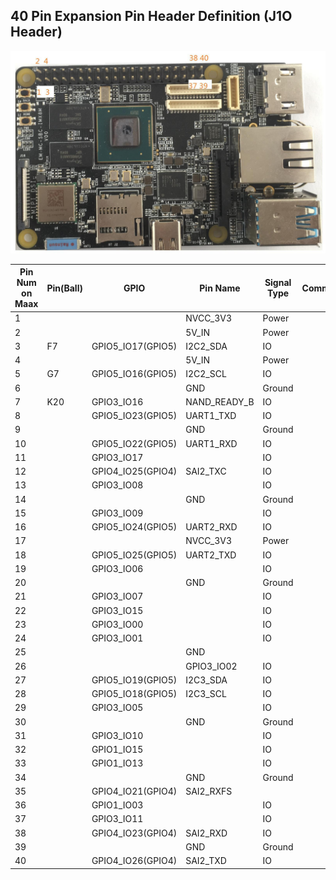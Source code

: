 ## 40 Pin Expansion Pin Header Definition (J1O Header)

![40Pin Pin Header Pin1 Position](pics/maxboardpinout_DVkjJFglZm.jpg)


| Pin Num on Maax | Pin(Ball)  | GPIO | Pin Name | Signal Type | Comment |
| ------------- | ------------- | ------------- | ------------- | ------------- | ------------- |
| 1 | |  |NVCC_3V3 | Power  |  |
| 2 | |  |5V_IN | Power  |  | 
| 3 | F7| GPIO5_IO17(GPIO5) |I2C2_SDA | IO |  |
| 4 | |  |5V_IN | Power |  |
| 5 | G7| GPIO5_IO16(GPIO5) |I2C2_SCL | IO |  |
| 6 | |  |GND | Ground |  |
| 7 | K20 | GPIO3_IO16 | NAND_READY_B | IO |  |
| 8 | | GPIO5_IO23(GPIO5) |UART1_TXD | IO |  |
| 9 | |  |GND | Ground |  |
| 10 | | GPIO5_IO22(GPIO5) |UART1_RXD  | IO |  |
| 11 | | GPIO3_IO17 |   | IO |  |
| 12 | | GPIO4_IO25(GPIO4) |SAI2_TXC  | IO |  |
| 13 | | GPIO3_IO08 |  | IO |  |
| 14 | | |GND | Ground |  |
| 15 | | GPIO3_IO09 |  | IO |  |
| 16 | | GPIO5_IO24(GPIO5) |UART2_RXD  | IO  |  |
| 17 | | |NVCC_3V3  | Power |  |
| 18 | | GPIO5_IO25(GPIO5) |UART2_TXD  | IO |  |
| 19 | | GPIO3_IO06 |  | IO |  |
| 20 | | |GND  | Ground |  |
| 21 | | GPIO3_IO07 |  | IO |  |
| 22 | | GPIO3_IO15 |  | IO |  |
| 23 | | GPIO3_IO00 |  | IO |  |
| 24 | | GPIO3_IO01 |  | IO |  |
| 25 | | |GND  |  |  |
| 26 | | |GPIO3_IO02  | IO |  |
| 27 | | GPIO5_IO19(GPIO5) |I2C3_SDA  | IO |  |
| 28 | | GPIO5_IO18(GPIO5) |I2C3_SCL  | IO |  |
| 29 | | GPIO3_IO05 |  | IO |  |
| 30 | | |GND  | Ground |  |
| 31 | | GPIO3_IO10 |  | IO |  |
| 32 | | GPIO1_IO15 |  | IO |  |
| 33 | | GPIO1_IO13 |  | IO |  |
| 34 | | |GND  | Ground |  |
| 35 | | GPIO4_IO21(GPIO4) |SAI2_RXFS  |  |  |
| 36 | | GPIO1_IO03 |   | IO |  |
| 37 | | GPIO3_IO11 |  | IO |  |
| 38 | | GPIO4_IO23(GPIO4) |SAI2_RXD  | IO |  |
| 39 | | |GND  | Ground |  |
| 40 | | GPIO4_IO26(GPIO4) |SAI2_TXD  | IO |  |
